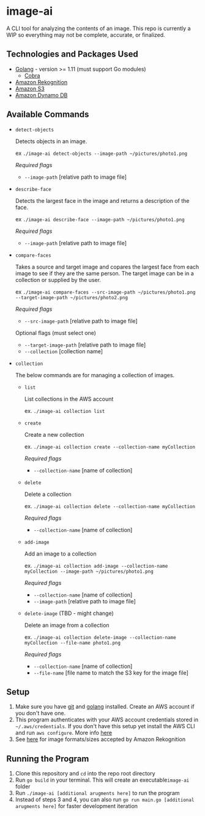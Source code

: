 # image-ai

A CLI tool for analyzing the contents of an image. This repo is currently a WIP so everything may not be complete, accurate, or finalized.

## Technologies and Packages Used
- [Golang](https://golang.org/) - version >= 1.11 (must support Go modules)
  - [Cobra](https://github.com/spf13/cobra)
- [Amazon Rekognition](https://aws.amazon.com/rekognition/)
- [Amazon S3](https://aws.amazon.com/s3/)
- [Amazon Dynamo DB](https://aws.amazon.com/dynamodb/)

## Available Commands
*   `detect-objects`

    Detects objects in an image.

    ex `./image-ai detect-objects --image-path ~/pictures/photo1.png`

    _Required flags_
    - `--image-path` [relative path to image file]

*   `describe-face`

    Detects the largest face in the image and returns a description of the face.

    ex `./image-ai describe-face --image-path ~/pictures/photo1.png`

    _Required flags_
    - `--image-path` [relative path to image file]

*   `compare-faces`

    Takes a source and target image and copares the largest face from each image to see if they are the same person. The target image can be in a collection or supplied by the user.

    ex `./image-ai compare-faces --src-image-path ~/pictures/photo1.png --target-image-path ~/pictures/photo2.png`

    _Required flags_
    - `--src-image-path` [relative path to image file]

    Optional flags (must select one)
    - `--target-image-path` [relative path to image file]
    - `--collection` [collection name]

*   `collection`

    The below commands are for managing a collection of images.

    - `list`

        List collections in the AWS account

        ex. `./image-ai collection list`

    - `create`

        Create a new collection

        ex. `./image-ai collection create --collection-name myCollection`

        _Required flags_
        - `--collection-name` [name of collection]

    - `delete`

        Delete a collection

        ex. `./image-ai collection delete --collection-name myCollection`

        _Required flags_
        - `--collection-name` [name of collection]

    - `add-image`

        Add an image to a collection

        ex. `./image-ai collection add-image --collection-name myCollection --image-path ~/pictures/photo1.png`

        _Required flags_
        - `--collection-name` [name of collection]
        - `--image-path` [relative path to image file]

    - `delete-image` (TBD - might change)

        Delete an image from a collection

        ex. `./image-ai collection delete-image --collection-name myCollection --file-name photo1.png`

        _Required flags_
        - `--collection-name` [name of collection]
        - `--file-name` [file name to match the S3 key for the image file]

## Setup
1. Make sure you have [git](https://git-scm.com/downloads) and [golang](https://golang.org/doc/install) installed. Create an AWS account if you don't have one.
2. This program authenticates with your AWS account credentials stored in `~/.aws/credentials`. If you don't have this setup yet install the AWS CLI and run `aws configure`. More info [here](https://docs.aws.amazon.com/cli/latest/userguide/cli-configure-quickstart.html#cli-configure-quickstart-config)
3. See [here](https://docs.aws.amazon.com/rekognition/latest/dg/limits.html) for image formats/sizes accepted by Amazon Rekognition

## Running the Program
1. Clone this repository and `cd` into the repo root directory
2. Run `go build` in your terminal. This will create an executable`image-ai` folder
3. Run `./image-ai [additional arugments here]` to run the program
4. Instead of steps 3 and 4, you can also run `go run main.go [additional arugments here]` for faster development iteration
